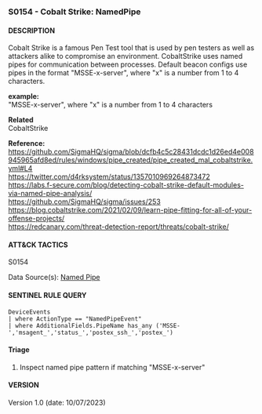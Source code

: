 ###  S0154 - Cobalt Strike: NamedPipe

####  DESCRIPTION  
Cobalt Strike is a famous Pen Test tool that is used by pen testers as well as attackers alike to compromise an environment. 
CobaltStrike uses named pipes for communication between processes. Default beacon configs use pipes in the format "MSSE-x-server", where "x" is a number from 1 to 4 characters. 
  
**example:**  
"MSSE-x-server", where "x" is a number from 1 to 4 characters  

**Related**  
CobaltStrike

**Reference:**  
https://github.com/SigmaHQ/sigma/blob/dcfb4c5c28431dcdc1d26ed4e008945965afd8ed/rules/windows/pipe_created/pipe_created_mal_cobaltstrike.yml#L4  
https://twitter.com/d4rksystem/status/1357010969264873472  
https://labs.f-secure.com/blog/detecting-cobalt-strike-default-modules-via-named-pipe-analysis/  
https://github.com/SigmaHQ/sigma/issues/253  
https://blog.cobaltstrike.com/2021/02/09/learn-pipe-fitting-for-all-of-your-offense-projects/  
https://redcanary.com/threat-detection-report/threats/cobalt-strike/  

####  ATT&CK TACTICS<br>
S0154

Data Source(s): [Named Pipe](https://attack.mitre.org/datasources/DS0023)  

#### SENTINEL RULE QUERY<br>

~~~
DeviceEvents
| where ActionType == "NamedPipeEvent"
| where AdditionalFields.PipeName has_any ('MSSE-','msagent_','status_','postex_ssh_','postex_')
~~~

#### Triage

1. Inspect named pipe pattern if matching "MSSE-x-server"  



#### VERSION
Version 1.0 (date: 10/07/2023)
